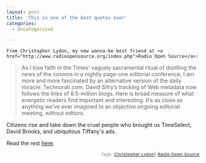 ```yaml
---
layout: post
title: 'This is one of the best quotes ever'
categories:
  - Uncategorized

---
```



    From Christopher Lydon, my new wanna-be best friend at <a href="http://www.radioopensource.org/index.php">Radio Open Source</a>:

<blockquote class="posterous_medium_quote">As I lose faith in the Times’ vaguely sacramental ritual of distilling the news of the cosmos in a nightly page-one editorial conference, I am more and more fascinated by an alternative version of the daily miracle: Technorati.com. David Sifry’s tracking of Web metadata now follows the links of 8.5-million blogs. Here is broad measure of what energetic readers find important and interesting. It’s as close as anything we’ve ever imagined to an objective ongoing editorial meeting, without editors.</blockquote>Citizens rise and take down the cruel people who brought us TimeSelect, David Brooks, and ubiquitous Tiffany's ads.

Read the rest <a href="http://www.radioopensource.org/be-a-source/open-source-chris-lydon-explains/">here</a>.

<p style="text-align:right;font-size:11px;letter-spacing:.05em;color:#808979;">Tags: <a href="http://www.technorati.com/tag/Christopher%20Lydon" rel="tag">Christopher Lydon</a><strong>|</strong> <a href="http://www.technorati.com/tag/Radio%20Open%20Source" rel="tag">Radio Open Source</a></p>
  
